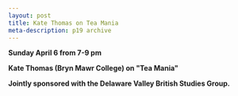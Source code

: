 ```yaml
---
layout: post
title: Kate Thomas on Tea Mania
meta-description: p19 archive
---
```


<b>Sunday April 6 from 7-9 pm</b>

<b>Kate Thomas (Bryn Mawr College) on "Tea Mania"<b>

<b>Jointly sponsored with the Delaware Valley British Studies Group. </b>